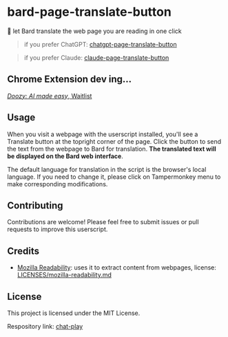 # bard-page-translate-button

🍓 let Bard translate the web page you are reading in one click

> if you prefer ChatGPT: [chatgpt-page-translate-button](https://greasyfork.org/scripts/464067)

> if you prefer Claude: [claude-page-translate-button](https://greasyfork.org/scripts/471467)

## Chrome Extension dev ing...

[*Doozy: AI made easy*, Waitlist](https://docs.google.com/forms/d/e/1FAIpQLSco0ORt6OejFDi04wat5ZzrOblHHEzu_qAswneexrQ4A60Xsw/viewform?usp=sf_link)

## Usage

When you visit a webpage with the userscript installed, you'll see a Translate button at the topright corner of the page. Click the button to send the text from the webpage to Bard for translation. **The translated text will be displayed on the Bard web interface**.

The default language for translation in the script is the browser's local language. If you need to change it, please click on Tampermonkey menu to make corresponding modifications.

## Contributing

Contributions are welcome! Please feel free to submit issues or pull requests to improve this userscript.

## Credits

- [Mozilla Readability](https://github.com/mozilla/readability): uses it to extract content from webpages, license: [LICENSES/mozilla-readability.md](LICENSES/mozilla-readability.md)

## License

This project is licensed under the MIT License.

Respository link: [chat-play](https://github.com/mefengl/chat-play)
